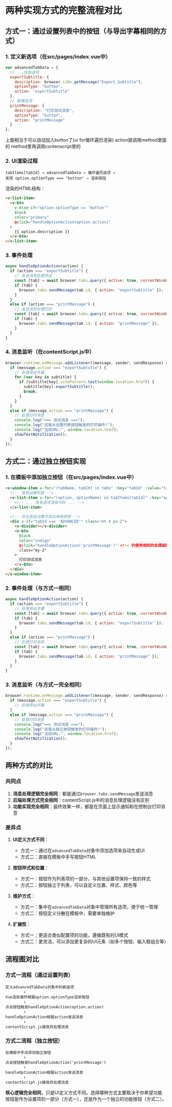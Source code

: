 
# 两种实现方式的完整流程对比

## 方式一：通过设置列表中的按钮（与导出字幕相同的方式）

### 1. 定义新选项（在src/pages/index.vue中）
```javascript
var advancedTabData = {
  // ...现有选项
  exportSubtitle: {
    description: browser.i18n.getMessage("Export_Subtitle"),
    optionType: "button",
    action: "exportSubtitle"
  },
  // 新增选项
  printMessage: {
    description: "打印测试消息",
    optionType: "button",
    action: "printMessage"
  }
};
```
上面相当于可以自动加入button了(ui for循环遍历渲染) action就调用method里面的
method里再调用contenscript里的

### 2. UI渲染过程
```
tabItems[tabId] → advancedTabData → 循环遍历选项 → 
发现 option.optionType === "button" → 渲染按钮
```

渲染的HTML结构：
```html
<v-list-item>
  <v-btn
    v-else-if="option.optionType == 'button'"
    block
    color="primary"
    @click="handleOptionAction(option.action)"
  >
    {{ option.description }}
  </v-btn>
</v-list-item>
```

### 3. 事件处理
```javascript
async handleOptionAction(action) {
  if (action === "exportSubtitle") {
    // 发送消息处理导出
    const [tab] = await browser.tabs.query({ active: true, currentWindow: true });
    if (tab) {
      browser.tabs.sendMessage(tab.id, { action: "exportSubtitle" });
    }
  }
  else if (action === "printMessage") {
    // 发送消息处理打印
    const [tab] = await browser.tabs.query({ active: true, currentWindow: true });
    if (tab) {
      browser.tabs.sendMessage(tab.id, { action: "printMessage" });
    }
  }
}
```

### 4. 消息监听（在contentScript.js中）
```javascript
browser.runtime.onMessage.addListener((message, sender, sendResponse) => {
  if (message.action === "exportSubtitle") {
    // 处理导出字幕
    for (var key in subtitle) {
      if (subtitle[key].sitePattern.test(window.location.href)) {
        subtitle[key].exportSubtitle();
        break;
      }
    }
  }
  else if (message.action === "printMessage") {
    // 处理打印消息
    console.log("=== 测试消息 ===");
    console.log("这是从设置列表按钮触发的打印操作!");
    console.log("当前URL:", window.location.href);
    showTestNotification();
  }
});
```

## 方式二：通过独立按钮实现

### 1. 在模板中添加独立按钮（在src/pages/index.vue中）
```html
<v-window-item v-for="(tabName, tabId) in tabs" :key="tabId" :value="tabId">
  <!-- 常规设置列表 -->
  <v-list-item v-for="(option, optionName) in tabItems[tabId]" :key="optionName">
    <!-- ... 现有选项渲染代码 ... -->
  </v-list-item>
  
  <!-- 仅在高级设置页添加单独按钮 -->
  <div v-if="tabId === 'ADVANCED'" class="mt-4 px-2">
    <v-divider></v-divider>
    <v-btn
      block
      color="indigo"
      @click="handleOptionAction('printMessage')" <!-- 仍使用相同的处理函数 -->
      class="my-2"
    >
      打印测试消息
    </v-btn>
  </div>
</v-window-item>
```

### 2. 事件处理（与方式一相同）
```javascript
async handleOptionAction(action) {
  if (action === "exportSubtitle") {
    // 处理导出字幕
    const [tab] = await browser.tabs.query({ active: true, currentWindow: true });
    if (tab) {
      browser.tabs.sendMessage(tab.id, { action: "exportSubtitle" });
    }
  }
  else if (action === "printMessage") {
    // 处理打印消息
    const [tab] = await browser.tabs.query({ active: true, currentWindow: true });
    if (tab) {
      browser.tabs.sendMessage(tab.id, { action: "printMessage" });
    }
  }
}
```

### 3. 消息监听（与方式一完全相同）
```javascript
browser.runtime.onMessage.addListener((message, sender, sendResponse) => {
  if (message.action === "exportSubtitle") {
    // 处理导出字幕
  }
  else if (message.action === "printMessage") {
    // 处理打印消息
    console.log("=== 测试消息 ===");
    console.log("这是从独立按钮触发的打印操作!");
    console.log("当前URL:", window.location.href);
    showTestNotification();
  }
});
```

## 两种方式的对比

### 共同点
1. **消息处理逻辑完全相同**：都是通过`browser.tabs.sendMessage`发送消息
2. **后端处理方式完全相同**：contentScript.js中的消息处理逻辑没有区别
3. **功能实现完全相同**：最终效果一样，都是在页面上显示通知和在控制台打印消息

### 差异点
1. **UI定义方式不同**：
    - 方式一：通过在`advancedTabData`对象中添加选项来自动生成UI
    - 方式二：直接在模板中手写按钮HTML

2. **按钮样式和位置**：
    - 方式一：按钮作为列表项的一部分，与其他设置项保持一致的样式
    - 方式二：按钮独立于列表，可以自定义位置、样式、颜色等

3. **维护方式**：
    - 方式一：集中在`advancedTabData`对象中管理所有选项，便于统一管理
    - 方式二：按钮定义分散在模板中，需要单独维护

4. **扩展性**：
    - 方式一：更适合类似配置项的功能，遵循既有的UI模式
    - 方式二：更灵活，可以添加更复杂的UI元素（如多个按钮、输入框组合等）

## 流程图对比

### 方式一流程（通过设置列表）
```
定义advancedTabData对象中的新选项
        ↓
Vue渲染循环根据option.optionType渲染按钮
        ↓
点击按钮触发handleOptionAction(option.action)
        ↓
handleOptionAction根据action发送消息
        ↓
contentScript.js接收并处理消息
```

### 方式二流程（独立按钮）
```
在模板中手动添加独立按钮
        ↓
点击按钮触发handleOptionAction('printMessage')
        ↓
handleOptionAction根据action发送消息
        ↓
contentScript.js接收并处理消息
```

**核心逻辑完全相同**，只是UI定义方式不同。选择哪种方式主要取决于你希望功能按钮是作为设置项的一部分（方式一），还是作为一个独立的功能按钮（方式二）。
